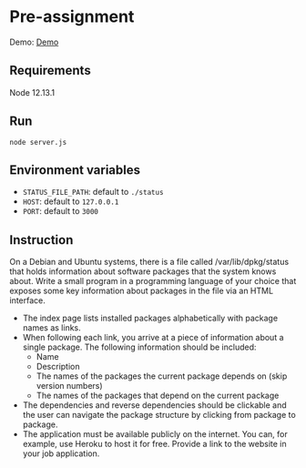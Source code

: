 # Pre-assignment

Demo: [Demo](http://reaktor.jebetech.online/)

## Requirements

Node 12.13.1

## Run

`node server.js`

## Environment variables
- `STATUS_FILE_PATH`: default to `./status`
- `HOST`: default to `127.0.0.1`
- `PORT`: default to `3000`

## Instruction

On a Debian and Ubuntu systems, there is a file called /var/lib/dpkg/status that holds information about software packages that the system knows about. Write a small program in a programming language of your choice that exposes some key information about packages in the file via an HTML interface.

- The index page lists installed packages alphabetically with package names as links.
- When following each link, you arrive at a piece of information about a single package. The following information should be included:
  + Name
  + Description
  + The names of the packages the current package depends on (skip version numbers)
  + The names of the packages that depend on the current package
- The dependencies and reverse dependencies should be clickable and the user can navigate the package structure by clicking from package to package.
- The application must be available publicly on the internet. You can, for example, use Heroku to host it for free. Provide a link to the website in your job application.

